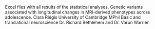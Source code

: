 Excel files with all results of the statistical analyses.
Genetic variants associated with longitudinal changes in MRI-derived phenotypes across adolescence.
Clara Riégis
University of Cambridge
MPhil Basic and translational neuroscience
Dr. Richard Bethlehem and Dr. Varun Warrier
